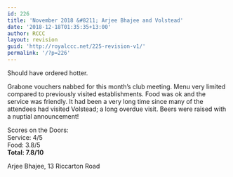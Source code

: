 ```yaml
---
id: 226
title: 'November 2018 &#8211; Arjee Bhajee and Volstead'
date: '2018-12-18T01:35:35+13:00'
author: RCCC
layout: revision
guid: 'http://royalccc.net/225-revision-v1/'
permalink: '/?p=226'
---
```


Should have ordered hotter.

Grabone vouchers nabbed for this month’s club meeting. Menu very limited compared to previously visited establishments. Food was ok and the service was friendly. It had been a very long time since many of the attendees had visited Volstead; a long overdue visit. Beers were raised with a nuptial announcement!

Scores on the Doors:  
Service: 4/5  
Food: 3.8/5  
**Total: 7.8/10**

Arjee Bhajee, 13 Riccarton Road